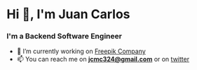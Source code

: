 
<h1>Hi 👋, I'm Juan Carlos</h1>
<h3>I'm a Backend Software Engineer</h3>

- 🔭 I’m currently working on <a href="https://freepik.com" target="blank">Freepik Company</a>
- 📫 You can reach me on **jcmc324@gmail.com** or on <a href="https://twitter.com/juanca_mnz" target="blank">twitter</a>
